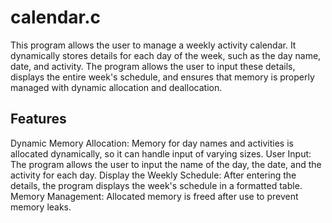 # calendar.c

This program allows the user to manage a weekly activity calendar. It dynamically stores details for each day of the week, such as the day name, date, and activity. The program allows the user to input these details, displays the entire week's schedule, and ensures that memory is properly managed with dynamic allocation and deallocation.

## Features
Dynamic Memory Allocation: Memory for day names and activities is allocated dynamically, so it can handle input of varying sizes.
User Input: The program allows the user to input the name of the day, the date, and the activity for each day.
Display the Weekly Schedule: After entering the details, the program displays the week's schedule in a formatted table.
Memory Management: Allocated memory is freed after use to prevent memory leaks.

